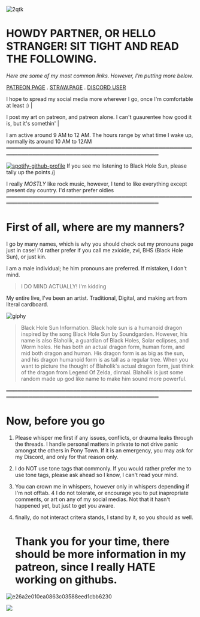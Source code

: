 

![2qtk](https://github.com/user-attachments/assets/aa6b9dca-d498-414d-89f4-d596f887f969)


 
# HOWDY PARTNER, OR HELLO STRANGER! SIT TIGHT AND READ THE FOLLOWING.

*Here are some of my most common links. However, I'm putting more below.*

[PATREON PAGE](patreon.com/user?u=85089921) . [STRAW.PAGE](https://bhszx1.straw.page/) . [DISCORD USER](https://www.youtube.com/watch?v=OgZzUJud3Q4)

I hope to spread my social media more wherever I go, once I'm comfortable at least :)
| 

I post my art on patreon, and patreon alone. I can't guaurentee how good it is, but it's somethin'
|

I am active around 9 AM to 12 AM. The hours range by what time I wake up, normally its around 10 AM to 12AM
═══════════════════════════════════════════════════════════════════════════════════════════

[![spotify-github-profile](https://spotify-github-profile.kittinanx.com/api/view?uid=314lk5plcho6tynqye2qelu5zs5m&cover_image=true&theme=novatorem&show_offline=true&background_color=121212&interchange=true&bar_color=53b14f&bar_color_cover=true)](https://spotify-github-profile.kittinanx.com/api/view?uid=314lk5plcho6tynqye2qelu5zs5m&redirect=true)
If you see me listening to Black Hole Sun, please tally up the points /j

I really *MOSTLY* like rock music, however, I tend to like everything except present day country. I'd rather prefer oldies
═══════════════════════════════════════════════════════════════════════════════════════════

# First of all, where are my manners?

I go by many names, which is why you should check out my pronouns page just in case! I'd rather prefer if you call me zxioide, zvi, BHS (Black Hole Sun), or just kin.

I am a male individual; he him pronouns are preferred. If mistaken, I don't mind.
>I DO MIND ACTUALLY! I'm kidding

My entire live, I've been an artist. Traditional, Digital, and making art from literal cardboard.

![giphy](https://github.com/user-attachments/assets/5ca688c6-6f53-425d-8f50-823f05700d79)


>Black Hole Sun Information. Black hole sun is a humanoid dragon inspired by the song Black Hole Sun by Soundgarden. However, his name is also Blaholik, a guardian of Black Holes, Solar eclipses, and Worm holes. He has both an actual dragon form, human form, and mid both dragon and human. His dragon form is as big as the sun, and his dragon humanoid form is as tall as a regular tree. When you want to picture the thought of Blaholik's actual dragon form, just think of the dragon from Legend Of Zelda, dinraal. Blaholik is just some random made up god like name to make him sound more powerful.

═══════════════════════════════════════════════════════════════════════════════════════════
# Now, before you go

1. Please whisper me first if any issues, conflicts, or drauma leaks through the threads. I handle personal matters in private to not drive panic amongst the others in Pony Town. If it is an emergency, you may ask for my Discord, and only for that reason only.
2. I do NOT use tone tags that commonly. If you would rather prefer me to use tone tags, please ask ahead so I know, I can't read your mind.
3. You can crown me in whispers, however only in whispers depending if I'm not offtab.
4 I do not tolerate, or encourage you to put inapropriate comments, or art on any of my social medias. Not that it hasn't happened yet, but just to get you aware. 

5. finally, do not interact critera stands, I stand by it, so you should as well.

   # Thank you for your time, there should be more information in my patreon, since I really HATE working on githubs.


![e26a2e010ea0863c03588eed1cbb6230](https://github.com/user-attachments/assets/23640853-db2c-4e1a-af73-f0a5c7a96f9f)

![](https://hit.yhype.me/github/profile?user_id=126829707)



